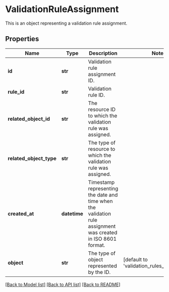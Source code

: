 # ValidationRuleAssignment

This is an object representing a validation rule assignment.

## Properties
Name | Type | Description | Notes
------------ | ------------- | ------------- | -------------
**id** | **str** | Validation rule assignment ID. | 
**rule_id** | **str** | Validation rule ID. | 
**related_object_id** | **str** | The resource ID to which the validation rule was assigned. | 
**related_object_type** | **str** | The type of resource to which the validation rule was assigned. | 
**created_at** | **datetime** | Timestamp representing the date and time when the validation rule assignment was created in ISO 8601 format. | 
**object** | **str** | The type of object represented by the ID. | [default to 'validation_rules_assignment']

[[Back to Model list]](../README.md#documentation-for-models) [[Back to API list]](../README.md#documentation-for-api-endpoints) [[Back to README]](../README.md)


